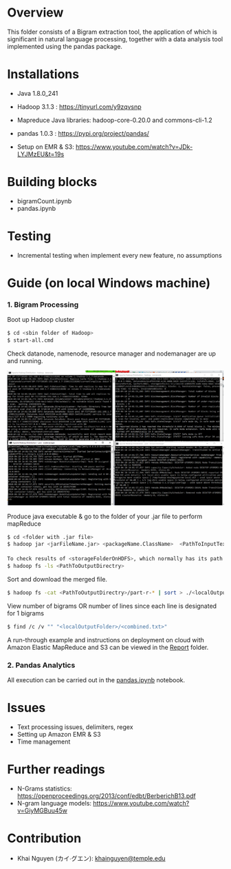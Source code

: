# Overview 
This folder consists of a Bigram extraction tool, the application of which is significant in natural language processing, together with a data analysis tool implemented using the pandas package.

# Installations
* Java 1.8.0_241
* Hadoop 3.1.3 : https://tinyurl.com/y9zqvsnp
* Mapreduce Java libraries: hadoop-core-0.20.0 and commons-cli-1.2 
* pandas 1.0.3 : https://pypi.org/project/pandas/

* Setup on EMR & S3: https://www.youtube.com/watch?v=JDk-LYJMzEU&t=19s

# Building blocks
* bigramCount.ipynb
* pandas.ipynb

# Testing
* Incremental testing when implement every new feature, no assumptions

# Guide (on local Windows machine)

### 1. Bigram Processing

Boot up Hadoop cluster
```bash
$ cd <sbin folder of Hadoop>
$ start-all.cmd
``` 
Check datanode, namenode, resource manager and nodemanager are up and running.


![boot_hadoop](./images/nodes.png)

Produce java executable & go to the folder of your .jar file to perform mapReduce
```bash
$ cd <folder with .jar file>
$ hadoop jar <jarFileName.jar> <packageName.ClassName>  <PathToInputTextFile> <PathToOutputDirectry>

To check results of <storageFolderOnHDFS>, which normally has its path as /user/<username>/<PathToOutputDirectry>
$ hadoop fs -ls <PathToOutputDirectry>
```

Sort and download the merged file.
```bash
$ hadoop fs -cat <PathToOutputDirectry>/part-r-* | sort > ./<localOutputFolder>/<combined.txt>
```
View number of bigrams OR number of lines since each line is designated for 1 bigrams
```bash
$ find /c /v "" "<localOutputFolder>/<combined.txt>"
```

A run-through example and instructions on deployment on cloud with Amazon Elastic MapReduce and S3 can be viewed in the [Report](https://github.com/KhaiTTNguyen/CIS_4517_DataIntensive_and_CloudComputing/tree/master/Project_5/Report) folder.

### 2. Pandas Analytics

All execution can be carried out in the [pandas.ipynb](https://github.com/KhaiTTNguyen/CIS_4517_DataIntensive_and_CloudComputing/blob/master/Project_5/pandas.ipynb) notebook.

# Issues
* Text processing issues, delimiters, regex
* Setting up Amazon EMR & S3
* Time management

# Further readings
* N-Grams statistics: https://openproceedings.org/2013/conf/edbt/BerberichB13.pdf
* N-gram language models: https://www.youtube.com/watch?v=GiyMGBuu45w

# Contribution
* Khai Nguyen (カイ∙グエン):  khainguyen@temple.edu